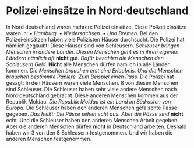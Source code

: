 # Polizei·einsätze in Nord·deutschland

In Nord·deutschland waren mehrere Polizei·einsätze. Diese Polizei·einsätze waren in: *• Hamburg.* *• Niedersachsen.* *• Und Bremen.* Bei den Polizei·einsätzen haben viele Polizisten Häuser durchsucht. Die Polizei hat nämlich geglaubt: Diese Häuser sind von Schleusern. 
*Schleuser bringen Menschen in andere Länder.* 
*Diesen Menschen geht es in ihren eigenen Ländern nämlich oft* **nicht** gut. 
*Dafür bezahlen die Menschen den Schleusern Geld.* 
**Nicht** alle Menschen dürfen nämlich in alle Länder kommen. 
*Die Menschen brauchen erst eine Erlaubnis.* 
*Und die Menschen brauchen bestimmte Papiere.* 
*Zum Beispiel einen Pass.* 
Die Polizei hat gesagt: In den Häusern waren viele Menschen. 8 von diesen Menschen sind Schleuser. Die Schleuser haben sehr viele andere Menschen nach Nord·deutschland gebracht. Diese anderen Menschen kommen aus der Republik Moldau. 
*Die Republik Moldau ist ein Land im Süd·osten von Europa.* Die Schleuser haben den anderen Menschen gefälschte Pässe gegeben. *Das heißt:* 
*Die Pässe sehen echt aus.* 
*Aber die Pässe sind* **nicht** echt. Und die Schleuser haben den anderen Menschen Arbeit gegeben. Aber die anderen Menschen dürfen **nicht** in Deutschland arbeiten. Deshalb haben wir 3 von den 8 Schleusern festgenommen. Und wir haben die anderen Menschen festgenommen. 

